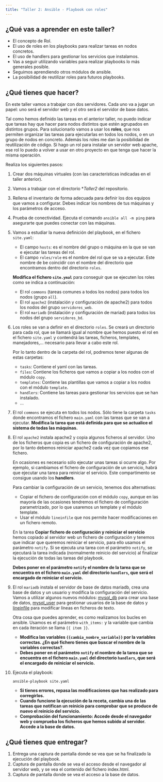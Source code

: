 ```yaml
---
title: "Taller 2: Ansible - Playbook con roles"
---
```


## ¿Qué vas a aprender en este taller?

* El concepto de Rol.
* El uso de roles en los playbooks para realizar tareas en nodos concretos.
* El uso de handlers para gestionar los servicios que instalamos.
* Vas a seguir utilizando variables para realizar playbooks lo más generales posible.
* Seguimos aprendiendo otros módulos de ansible.
* La posibilidad de reutilizar roles para futuros playbooks.

## ¿Qué tienes que hacer?

En este taller vamos a trabajar con dos servidores. Cada uno va a jugar un papel: uno será el servidor web y el otro será el servidor de base datos.

Tal como hemos definido las tareas en el anterior taller, no puedo indicar que tareas hay que hacer para nodos distintos que estén agrupados en distintos grupos. Para solucionarlo vamos a usar los **roles**, que nos permiten organizar las tareas para ejecutarlas en todos los nodos, o en un grupo de nodos en concreto. Además los roles me dan la posibilidad de reutilización de código. Si hago un rol para instalar un servidor web apache, ese rol lo puedo a volver a usar en otro proyecto en que tenga que hacer la misma operación.

Realiza los siguientes pasos:

1. Crear dos máquinas virtuales (con las características indicadas en el taller anterior). 
2. Vamos a trabajar con el directorio **Taller2* del repositorio.
3. Rellena el inventario de forma adecuada para definir los dos equipos que vamos a configurar. Debes indicar los nombres de tus máquinas y los parámetros de acceso.
4. Prueba de conectividad. Ejecuta el comando `ansible all -m ping` para asegurarte que puedes conectar con las máquinas.
5. Vamos a estudiar la nueva definición del playbook, en el fichero `site.yaml`:
	* El campo `hosts`: es el nombre del grupo o máquina en la que se van e ejecutar las tareas del rol.
	* El campo `roles/role` es el nombre del rol que se va a ejecutar. Este nombre de be coincidir con el nombre del directorio que encontramos dentro del directorio `roles`.

	**Modifica el fichero `site.ymal`** para conseguir que se ejecuten los roles como se indica a continuación:

	* El rol `commons` (tareas comunes a todos los nodos) para todos los nodos (grupo `all`).
	* El rol `apache2` (instalación y configuración de apache2) para todos los nodos del grupo `servidores_web`.
	* El rol `mariadb` (instalación y configuración de mariad) para todos los nodos del grupo `servidores_bd`.
6. Los roles se van a definir en el directorio `roles`. Se creará un directorio para cada rol, que se llamará igual al nombre que hemos puesto el rol en el fichero `site.yaml` y contendrá las tareas, ficheros, templates, manejadores,... necesario para llevar a cabo este rol.

	Por lo tanto dentro de la carpeta del rol, podremos tener algunas de estas carpetas:
	
	* `tasks`: Contiene el yaml con las tareas.
	* `files`: Contiene los ficheros que vamos a copiar a los nodos con el módulo `copy`.
	* `templates`: Contiene las plantillas que vamos a copiar a los nodos con el módulo `template`.
	* `handlers`: Contiene las tareas para gestionar los servicios que se han instalado.
	* ...
7. El rol `commons` se ejecuta en todos los nodos. Sólo tiene la carpeta `tasks` donde encontramos el fichero `main.yaml` con las tareas que se van a ejecutar. **Modifica la tarea que está definida para que se actualice el sistema de todas las máquinas.**

8. El rol `apache2` instala apache2 y copia algunos ficheros al servidor. Uno de los ficheros que copia es un fichero de configuración de apache2, por lo tanto debemos reiniciar apache2 cada vez que copiamos ese fichero. 

	En ocasiones es necesario sólo ejecutar unas tareas si ocurre algo. Por ejemplo, si cambiamos el fichero de configuración de un servicio, habrá que ejecutar una tarea para reiniciar el servicio. Este compartimento se consigue usando los **handlers**.

	Para cambiar la configuración de un servicio, tenemos dos alternativas:
	
    * Copiar el fichero de configuración con el módulo `copy`, aunque en las mayoría de las ocasiones tendremos el fichero de configuración parametrizado, por lo que usaremos un template y el módulo template.
    * Usar el módulo `lineinfile` que nos permite hacer modificaciones en un fichero remoto.

	En la tarea **Copiar fichero de configuración y reiniciar el servicio** hemos copiado al servidor web un fichero de configuración y tenemos que indicar que queremos reiniciar el servicio, para ello usamos el parámetro `notify`. Si se ejecuta una tarea con el parámetro `notify`, se ejecutará la tarea indicada (normalmente reinicio del servicio) al finalizar la ejecución de todas las tareas del playbook.

	**Debes poner en el parámetro `notify` el nombre de la tarea que se encuentra en el fichero `main.yaml` del directorio `handlers`, que será el encargado de reiniciar el servicio.**
	
9. El rol `mariadb` instala el servidor de base de datos mariadb, crea una base de datos y un usuario y modifica la configuración del servicio. Vamos a utilizar algunos nuevos módulos: [mysql_db](https://docs.ansible.com/ansible/2.5/modules/mysql_db_module.html) para crear una base de datos, [mysql_user](https://docs.ansible.com/ansible/2.5/modules/mysql_user_module.html) para gestionar usuarios de la base de datos y [lineinfile](https://docs.ansible.com/ansible/2.5/modules/lineinfile_module.html) para modificar líneas en ficheros de texto.
	
	Otra cosa que puedes aprender, es como realizamos los bucles en ansible. Usamos es el parámetro `with_items:` y la variable que cambia en cada iteración se llama `{{ item }}`.

	* **Modifica las variables `{{cambia_nombre_variable}}` por la variables correctas. ¿En qué fichero tienes que buscar el nombre de la variables correctas?**.
	* **Debes poner en el parámetro `notify` el nombre de la tarea que se encuentra en el fichero `main.yaml` del directorio `handlers`, que será el encargado de reiniciar el servicio.**
10. Ejecuta el playbook:

	```
	ansible-playbook site.yaml
	```

	* **Si tienes errores, repasa las modificaciones que has realizado para corregirlos.** 
	* **Cuando funcione la ejecución de la receta, cambia una de las tareas que notifican un reinicio para comprobar que se produce de nuevo el reinicio del servicio.**
	* **Comprobación del funcionamiento: Accede desde el navegador web y comprueba los ficheros que hemos subido al servidor. Accede a la base de datos.**

## ¿Qué tienes que entregar?

1. Entrega una captura de pantalla donde se vea que se ha finalizado la ejecución del playbook.
2. Captura de pantalla donde se vea el acceso desde el navegador al servidor web, y se vea el contenido del fichero index.html.
3. Captura de pantalla donde se vea el acceso a la base de datos.
